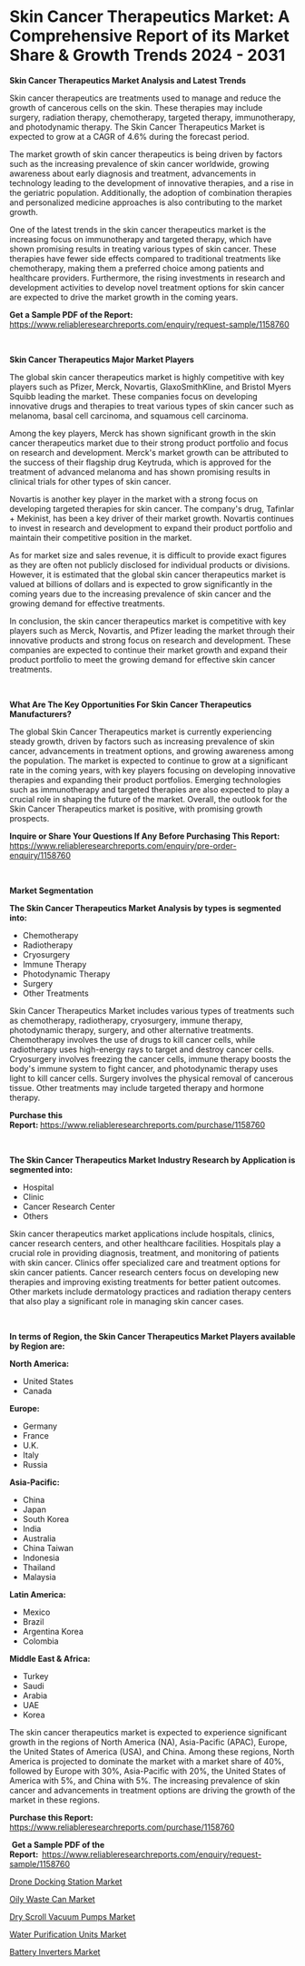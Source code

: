 <p><h1>Skin Cancer Therapeutics Market: A Comprehensive Report of its Market Share & Growth Trends 2024 - 2031</h1></p><p><strong>Skin Cancer Therapeutics Market Analysis and Latest Trends</strong></p>
<p><p>Skin cancer therapeutics are treatments used to manage and reduce the growth of cancerous cells on the skin. These therapies may include surgery, radiation therapy, chemotherapy, targeted therapy, immunotherapy, and photodynamic therapy. The Skin Cancer Therapeutics Market is expected to grow at a CAGR of 4.6% during the forecast period.</p><p>The market growth of skin cancer therapeutics is being driven by factors such as the increasing prevalence of skin cancer worldwide, growing awareness about early diagnosis and treatment, advancements in technology leading to the development of innovative therapies, and a rise in the geriatric population. Additionally, the adoption of combination therapies and personalized medicine approaches is also contributing to the market growth.</p><p>One of the latest trends in the skin cancer therapeutics market is the increasing focus on immunotherapy and targeted therapy, which have shown promising results in treating various types of skin cancer. These therapies have fewer side effects compared to traditional treatments like chemotherapy, making them a preferred choice among patients and healthcare providers. Furthermore, the rising investments in research and development activities to develop novel treatment options for skin cancer are expected to drive the market growth in the coming years.</p></p>
<p><strong>Get a Sample PDF of the Report:&nbsp;</strong> <a href="https://www.reliableresearchreports.com/enquiry/request-sample/1158760">https://www.reliableresearchreports.com/enquiry/request-sample/1158760</a></p>
<p>&nbsp;</p>
<p><strong>Skin Cancer Therapeutics Major Market Players</strong></p>
<p><p>The global skin cancer therapeutics market is highly competitive with key players such as Pfizer, Merck, Novartis, GlaxoSmithKline, and Bristol Myers Squibb leading the market. These companies focus on developing innovative drugs and therapies to treat various types of skin cancer such as melanoma, basal cell carcinoma, and squamous cell carcinoma.</p><p>Among the key players, Merck has shown significant growth in the skin cancer therapeutics market due to their strong product portfolio and focus on research and development. Merck's market growth can be attributed to the success of their flagship drug Keytruda, which is approved for the treatment of advanced melanoma and has shown promising results in clinical trials for other types of skin cancer.</p><p>Novartis is another key player in the market with a strong focus on developing targeted therapies for skin cancer. The company's drug, Tafinlar + Mekinist, has been a key driver of their market growth. Novartis continues to invest in research and development to expand their product portfolio and maintain their competitive position in the market.</p><p>As for market size and sales revenue, it is difficult to provide exact figures as they are often not publicly disclosed for individual products or divisions. However, it is estimated that the global skin cancer therapeutics market is valued at billions of dollars and is expected to grow significantly in the coming years due to the increasing prevalence of skin cancer and the growing demand for effective treatments.</p><p>In conclusion, the skin cancer therapeutics market is competitive with key players such as Merck, Novartis, and Pfizer leading the market through their innovative products and strong focus on research and development. These companies are expected to continue their market growth and expand their product portfolio to meet the growing demand for effective skin cancer treatments.</p></p>
<p>&nbsp;</p>
<p><strong>What Are The Key Opportunities For Skin Cancer Therapeutics Manufacturers?</strong></p>
<p><p>The global Skin Cancer Therapeutics market is currently experiencing steady growth, driven by factors such as increasing prevalence of skin cancer, advancements in treatment options, and growing awareness among the population. The market is expected to continue to grow at a significant rate in the coming years, with key players focusing on developing innovative therapies and expanding their product portfolios. Emerging technologies such as immunotherapy and targeted therapies are also expected to play a crucial role in shaping the future of the market. Overall, the outlook for the Skin Cancer Therapeutics market is positive, with promising growth prospects.</p></p>
<p><strong>Inquire or Share Your Questions If Any Before Purchasing This Report:</strong> <a href="https://www.reliableresearchreports.com/enquiry/pre-order-enquiry/1158760">https://www.reliableresearchreports.com/enquiry/pre-order-enquiry/1158760</a></p>
<p>&nbsp;</p>
<p><strong>Market Segmentation</strong></p>
<p><strong>The Skin Cancer Therapeutics Market Analysis by types is segmented into:</strong></p>
<p><ul><li>Chemotherapy</li><li>Radiotherapy</li><li>Cryosurgery</li><li>Immune Therapy</li><li>Photodynamic Therapy</li><li>Surgery</li><li>Other Treatments</li></ul></p>
<p><p>Skin Cancer Therapeutics Market includes various types of treatments such as chemotherapy, radiotherapy, cryosurgery, immune therapy, photodynamic therapy, surgery, and other alternative treatments. Chemotherapy involves the use of drugs to kill cancer cells, while radiotherapy uses high-energy rays to target and destroy cancer cells. Cryosurgery involves freezing the cancer cells, immune therapy boosts the body's immune system to fight cancer, and photodynamic therapy uses light to kill cancer cells. Surgery involves the physical removal of cancerous tissue. Other treatments may include targeted therapy and hormone therapy.</p></p>
<p><strong>Purchase this Report:&nbsp;</strong><a href="https://www.reliableresearchreports.com/purchase/1158760">https://www.reliableresearchreports.com/purchase/1158760</a></p>
<p>&nbsp;</p>
<p><strong>The Skin Cancer Therapeutics Market Industry Research by Application is segmented into:</strong></p>
<p><ul><li>Hospital</li><li>Clinic</li><li>Cancer Research Center</li><li>Others</li></ul></p>
<p><p>Skin cancer therapeutics market applications include hospitals, clinics, cancer research centers, and other healthcare facilities. Hospitals play a crucial role in providing diagnosis, treatment, and monitoring of patients with skin cancer. Clinics offer specialized care and treatment options for skin cancer patients. Cancer research centers focus on developing new therapies and improving existing treatments for better patient outcomes. Other markets include dermatology practices and radiation therapy centers that also play a significant role in managing skin cancer cases.</p></p>
<p>&nbsp;</p>
<p><strong>In terms of Region, the Skin Cancer Therapeutics Market Players available by Region are:</strong></p>
<p>
    <p> <strong> North America: </strong>
        <ul>
            <li>United States</li>
            <li>Canada</li>
        </ul>
        </p> 
    <p> <strong> Europe: </strong>
        <ul>
            <li>Germany</li>
            <li>France</li>
            <li>U.K.</li>
            <li>Italy</li>
            <li>Russia</li>
        </ul>
        </p> 
    <p> <strong> Asia-Pacific: </strong>
        <ul>
            <li>China</li>
            <li>Japan</li>
            <li>South Korea</li>
            <li>India</li>
            <li>Australia</li>
            <li>China Taiwan</li>
            <li>Indonesia</li>
            <li>Thailand</li>
            <li>Malaysia</li>
        </ul>
        </p> 
    <p> <strong> Latin America: </strong>
        <ul>
            <li>Mexico</li>
            <li>Brazil</li>
            <li>Argentina Korea</li>
            <li>Colombia</li>
        </ul>
        </p> 
    <p> <strong> Middle East & Africa: </strong>
        <ul>
            <li>Turkey</li>
            <li>Saudi</li>
            <li>Arabia</li>
            <li>UAE</li>
            <li>Korea</li>
        </ul>
    </p>
    </p>
<p><p>The skin cancer therapeutics market is expected to experience significant growth in the regions of North America (NA), Asia-Pacific (APAC), Europe, the United States of America (USA), and China. Among these regions, North America is projected to dominate the market with a market share of 40%, followed by Europe with 30%, Asia-Pacific with 20%, the United States of America with 5%, and China with 5%. The increasing prevalence of skin cancer and advancements in treatment options are driving the growth of the market in these regions.</p></p>
<p><strong>Purchase this Report: </strong><a href="https://www.reliableresearchreports.com/purchase/1158760">https://www.reliableresearchreports.com/purchase/1158760</a></p>
<p>&nbsp;<strong>Get a Sample PDF of the Report:&nbsp;&nbsp;</strong><a href="https://www.reliableresearchreports.com/enquiry/request-sample/1158760">https://www.reliableresearchreports.com/enquiry/request-sample/1158760</a></p>
<p><strong></strong></p>
<p><p><a href="https://medium.com/@javiermante/drone-docking-station-market-report-reveals-the-latest-trends-and-growth-opportunities-of-this-0b9e6e5e6b94">Drone Docking Station Market</a></p><p><a href="https://medium.com/@javiermante/oily-waste-can-market-insights-into-market-cagr-market-trends-and-growth-strategies-ad953824dc15">Oily Waste Can Market</a></p><p><a href="https://medium.com/@javiermante/decoding-dry-scroll-vacuum-pumps-market-metrics-market-share-trends-and-growth-patterns-04ad84bb408a">Dry Scroll Vacuum Pumps Market</a></p><p><a href="https://medium.com/@javiermante/water-purification-units-market-trends-and-market-analysis-forecasted-for-period-2024-2031-06c4d31ddad2">Water Purification Units Market</a></p><p><a href="https://medium.com/@javiermante/battery-inverters-market-report-reveals-the-latest-trends-and-growth-opportunities-of-this-market-6f6f4c520778">Battery Inverters Market</a></p></p>